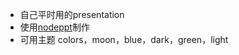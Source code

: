 - 自己平时用的presentation
- 使用[nodeppt](https://github.com/ksky521/nodeppt)制作
- 可用主题 colors，moon，blue，dark，green，light
